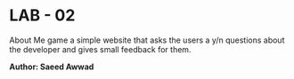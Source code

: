 # LAB - 02
About Me game
a simple website that asks the users a y/n questions about the developer and gives small feedback for them.

**Author: Saeed Awwad**


